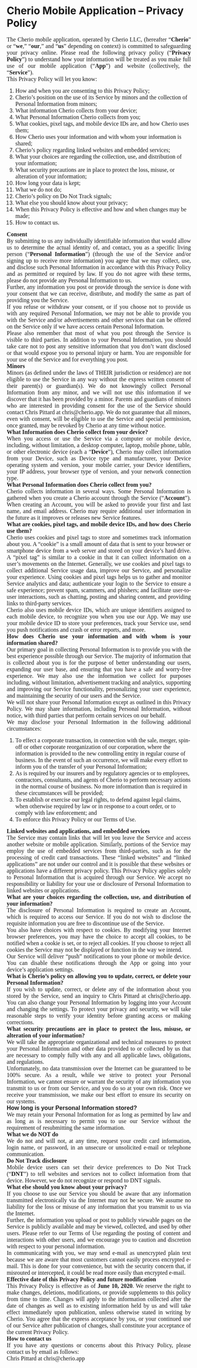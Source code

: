 <h1>Cherio Mobile Application – Privacy Policy</h1>

<p style='margin:0in;margin-bottom:.0001pt;font-size:15px;font-family:"Calibri",sans-serif;text-align:justify;'><span style='font-size:16px;font-family:"Times New Roman",serif;'>The Cherio mobile application, operated by Cherio LLC, (hereafter &ldquo;<strong>Cherio</strong>&rdquo; or &ldquo;<strong>we</strong>,&rdquo; &ldquo;<strong>our</strong>,&rdquo; and &ldquo;<strong>us</strong>&rdquo; depending on context) is committed to safeguarding your privacy online. Please read the following privacy policy (&ldquo;<strong>Privacy Policy</strong>&rdquo;) to understand how your information will be treated as you make full use of our mobile application (&ldquo;<strong>App</strong>&rdquo;) and website (collectively, the &ldquo;<strong>Service</strong>&rdquo;).</span></p>

<p style='margin:0in;margin-bottom:.0001pt;font-size:15px;font-family:"Calibri",sans-serif;'><span style='font-size:16px;font-family:"Times New Roman",serif;'>This Privacy Policy will let you know:</span></p>
<ul style="list-style-type: undefined;margin-left:0in;">
    <li><span style='font-family:"Times New Roman",serif;font-size:16px;'>How and when you are consenting to this Privacy Policy;</span></li>
    <li><span style='font-family:"Times New Roman",serif;font-size:16px;'>Cherio&rsquo;s position on the use of its Service by minors and the collection of Personal Information from minors;</span></li>
    <li><span style='font-family:"Times New Roman",serif;font-size:16px;'>What information Cherio collects from your device;</span></li>
    <li><span style='font-family:"Times New Roman",serif;font-size:16px;'>What Personal Information Cherio collects from you;</span></li>
    <li><span style='font-family:"Times New Roman",serif;font-size:16px;'>What cookies, pixel tags, and mobile device IDs are, and how Cherio uses them;</span></li>
    <li><span style='font-family:"Times New Roman",serif;font-size:16px;'>How Cherio uses your information and with whom your information is shared;</span></li>
    <li><span style='font-family:"Times New Roman",serif;font-size:16px;'>Cherio&rsquo;s policy regarding linked websites and embedded services;</span></li>
    <li><span style='font-family:"Times New Roman",serif;font-size:16px;'>What your choices are regarding the collection, use, and distribution of your information;</span></li>
    <li><span style='font-family:"Times New Roman",serif;font-size:16px;'>What security precautions are in place to protect the loss, misuse, or alteration of your information;</span></li>
    <li><span style='font-family:"Times New Roman",serif;font-size:16px;'>How long your data is kept;</span></li>
    <li><span style='font-family:"Times New Roman",serif;font-size:16px;'>What we do not do;</span></li>
    <li><span style='font-family:"Times New Roman",serif;font-size:16px;'>Cherio&rsquo;s policy on Do Not Track signals;</span></li>
    <li><span style='font-family:"Times New Roman",serif;font-size:16px;'>What else you should know about your privacy;</span></li>
    <li><span style='font-family:"Times New Roman",serif;font-size:16px;'>When this Privacy Policy is effective and how and when changes may be made;</span></li>
    <li><span style='font-family:"Times New Roman",serif;font-size:16px;'>How to contact us.</span></li>
</ul>
 <p style='margin:0in;margin-bottom:.0001pt;font-size:15px;font-family:"Calibri",sans-serif;'><strong><span style='font-size:16px;font-family:"Times New Roman",serif;'>Consent</span></strong></p>
 <p style='margin:0in;margin-bottom:.0001pt;font-size:15px;font-family:"Calibri",sans-serif;text-align:justify;'><span style='font-size:16px;font-family:"Times New Roman",serif;'>By submitting to us any individually identifiable information that would allow us to determine the actual identity of, and contact, you as a specific living person (&ldquo;<strong>Personal Information</strong>&rdquo;) (through the use of the Service and/or signing up to receive more information) you agree that we may collect, use, and disclose such Personal Information in accordance with this Privacy Policy and as permitted or required by law. If you do not agree with these terms, please do not provide any Personal Information to us.</span></p>
 <p style='margin:0in;margin-bottom:.0001pt;font-size:15px;font-family:"Calibri",sans-serif;text-align:justify;'><span style='font-size:16px;font-family:"Times New Roman",serif;'>Further, any information you post or provide through the service is done with your consent that we can receive, distribute, and modify the same as part of providing you the Service.</span></p>
 <p style='margin:0in;margin-bottom:.0001pt;font-size:15px;font-family:"Calibri",sans-serif;text-align:justify;'><span style='font-size:16px;font-family:"Times New Roman",serif;'>If you refuse or withdraw your consent, or if you choose not to provide us with any required Personal Information, we may not be able to provide you with the Service and/or advertisements and other services that can be offered on the Service only if we have access certain Personal Information.</span></p>
 <p style='margin:0in;margin-bottom:.0001pt;font-size:15px;font-family:"Calibri",sans-serif;text-align:justify;'><span style='font-size:16px;font-family:"Times New Roman",serif;'>Please also remember that most of what you post through the Service is visible to third parties. In addition to your Personal Information, you should take care not to post any sensitive information that you don&rsquo;t want disclosed or that would expose you to personal injury or harm. You are responsible for your use of the Service and for everything you post.&nbsp;</span></p>
 <p style='margin:0in;margin-bottom:.0001pt;font-size:15px;font-family:"Calibri",sans-serif;text-align:justify;'><strong><span style='font-size:16px;font-family:"Times New Roman",serif;'>Minors</span></strong></p>
 <p style='margin:0in;margin-bottom:.0001pt;font-size:15px;font-family:"Calibri",sans-serif;text-align:justify;'><span style='font-size:16px;font-family:"Times New Roman",serif;'>Minors (as defined under the laws of THEIR jurisdiction or residence) are not eligible to use the Service in any way without the express written consent of their parent(s) or guardian(s). We do not knowingly collect Personal Information from any minor, and we will not use this information if we discover that it has been provided by a minor. Parents and guardians of minors who are interested in providing consent for the use of the Service should contact Chris Pittard at chris@cherio.app. We do not guarantee that all minors, even with consent, will be eligible to use the Service and special permission, once granted, may be revoked by Cherio at any time without notice.&nbsp;</span></p>
 <p style='margin:0in;margin-bottom:.0001pt;font-size:15px;font-family:"Calibri",sans-serif;text-align:justify;'><strong><span style='font-size:16px;font-family:"Times New Roman",serif;'>What Information does Cherio collect from your device?</span></strong></p>
 <p style='margin:0in;margin-bottom:.0001pt;font-size:15px;font-family:"Calibri",sans-serif;text-align:justify;'><span style='font-size:16px;font-family:"Times New Roman",serif;'>When you access or use the Service via a computer or mobile device, including, without limitation, a desktop computer, laptop, mobile phone, table, or other electronic device (each a &ldquo;<strong>Device</strong>&rdquo;), Cherio may collect information from your Device, such as Device type and manufacturer, your Device operating system and version, your mobile carrier, your Device identifiers, your IP address, your browser type of version, and your network connection type.</span></p>
 <p style='margin:0in;margin-bottom:.0001pt;font-size:15px;font-family:"Calibri",sans-serif;text-align:justify;'><strong><span style='font-size:16px;font-family:"Times New Roman",serif;'>What Personal Information does Cherio collect from you?</span></strong></p>
 <p style='margin:0in;margin-bottom:.0001pt;font-size:15px;font-family:"Calibri",sans-serif;text-align:justify;'><span style='font-size:16px;font-family:"Times New Roman",serif;'>Cherio collects information in several ways. Some Personal Information is gathered when you create a Cherio account through the Service (&ldquo;<strong>Account</strong>&rdquo;). When creating an Account, you will be asked to provide your first and last name, and email address. Cherio may require additional user information in the future as it improves or releases new Service features.</span></p>
 <p style='margin:0in;margin-bottom:.0001pt;font-size:15px;font-family:"Calibri",sans-serif;text-align:justify;'><strong><span style='font-size:16px;font-family:"Times New Roman",serif;'>What are cookies, pixel tags, and mobile device IDs, and how does Cherio use them?</span></strong></p>
 <p style='margin:0in;margin-bottom:.0001pt;font-size:15px;font-family:"Calibri",sans-serif;text-align:justify;'><span style='font-size:16px;font-family:"Times New Roman",serif;'>Cherio uses cookies and pixel tags to store and sometimes track information about you. A &ldquo;cookie&rdquo; is a small amount of data that is sent to your browser or smartphone device from a web server and stored on your device&rsquo;s hard drive. A &ldquo;pixel tag&rdquo; is similar to a cookie in that it can collect information on a user&rsquo;s movements on the Internet. Generally, we use cookies and pixel tags to collect additional Service usage data, improve our Service, and personalize your experience. Using cookies and pixel tags helps us to gather and monitor Service analytics and data; authenticate your login to the Service to ensure a safe experience; prevent spam, scammers, and phishers; and facilitate user-to-user interactions, such as chatting, posting and sharing content, and providing links to third-party services.</span></p>
 <p style='margin:0in;margin-bottom:.0001pt;font-size:15px;font-family:"Calibri",sans-serif;text-align:justify;'><span style='font-size:16px;font-family:"Times New Roman",serif;'>Cherio also uses mobile device IDs, which are unique identifiers assigned to each mobile device, to recognize you when you use our App. We may use your mobile device ID to store your preferences, track your Service use, send you push notifications and crash or error reports, and more.</span></p>
 <p style='margin:0in;margin-bottom:.0001pt;font-size:15px;font-family:"Calibri",sans-serif;text-align:justify;'><strong><span style='font-size:16px;font-family:"Times New Roman",serif;'>How does Cherio use your information and with whom is your information shared?</span></strong></p>
 <p style='margin:0in;margin-bottom:.0001pt;font-size:15px;font-family:"Calibri",sans-serif;text-align:justify;'><span style='font-size:16px;font-family:"Times New Roman",serif;'>Our primary goal in collecting Personal Information is to provide you with the best experience possible through our Service. The majority of information that is collected about you is for the purpose of better understanding our users, expanding our user base, and ensuring that you have a safe and worry-free experience. We may also use the information we collect for purposes including, without limitation, advertisement tracking and analytics, supporting and improving our Service functionality, personalizing your user experience, and maintaining the security of our users and the Service.</span></p>
 <p style='margin:0in;margin-bottom:.0001pt;font-size:15px;font-family:"Calibri",sans-serif;text-align:justify;'><span style='font-size:16px;font-family:"Times New Roman",serif;'>We will not share your Personal Information except as outlined in this Privacy Policy. We may share information, including Personal Information, without notice, with third parties that perform certain services on our behalf.</span></p>
 <p style='margin:0in;margin-bottom:.0001pt;font-size:15px;font-family:"Calibri",sans-serif;text-align:justify;'><span style='font-size:16px;font-family:"Times New Roman",serif;'>We may disclose your Personal Information in the following additional circumstances:</span></p>
<ul style="list-style-type: undefined;margin-left:0in;">
    <li><span style='font-family:"Times New Roman",serif;font-size:16px;'>To effect a corporate transaction, in connection with the sale, merger, spin-off or other corporate reorganization of our corporation, where the information is provided to the new controlling entity in regular course of business. In the event of such an occurrence, we will make every effort to inform you of the transfer of your Personal Information;</span></li>
    <li><span style='font-family:"Times New Roman",serif;font-size:16px;'>As is required by our insurers and by regulatory agencies or to employees, contractors, consultants, and agents of Cherio to perform necessary actions in the normal course of business. No more information than is required in these circumstances will be provided;</span></li>
    <li><span style='font-family:"Times New Roman",serif;font-size:16px;'>To establish or exercise our legal rights, to defend against legal claims, when otherwise required by law or in response to a court order, or to comply with law enforcement; and</span></li>
    <li><span style='font-family:"Times New Roman",serif;font-size:16px;'>To enforce this Privacy Policy or our Terms of Use.</span></li>
</ul>
 <p style='margin:0in;margin-bottom:.0001pt;font-size:15px;font-family:"Calibri",sans-serif;text-align:justify;'><strong><span style='font-size:16px;font-family:"Times New Roman",serif;'>Linked websites and applications, and embedded services</span></strong></p>
 <p style='margin:0in;margin-bottom:.0001pt;font-size:15px;font-family:"Calibri",sans-serif;text-align:justify;'><span style='font-size:16px;font-family:"Times New Roman",serif;'>The Service may contain links that will let you leave the Service and access another website or mobile application. Similarly, portions of the Service may employ the use of embedded services from third-parties, such as for the processing of credit card transactions. These &ldquo;linked websites&rdquo; and &ldquo;linked applications&rdquo; are not under our control and it is possible that these websites or applications have a different privacy policy. This Privacy Policy applies solely to Personal Information that is acquired through our Service. We accept no responsibility or liability for your use or disclosure of Personal Information to linked websites or applications.</span></p>
 <p style='margin:0in;margin-bottom:.0001pt;font-size:15px;font-family:"Calibri",sans-serif;text-align:justify;'><strong><span style='font-size:16px;font-family:"Times New Roman",serif;'>What are your choices regarding the collection, use, and distribution of your information?</span></strong></p>
 <p style='margin:0in;margin-bottom:.0001pt;font-size:15px;font-family:"Calibri",sans-serif;text-align:justify;'><span style='font-size:16px;font-family:"Times New Roman",serif;'>The disclosure of Personal Information is required to create an Account, which is required to access our Service. If you do not wish to disclose the requisite information you are free to discontinue use of the Service.</span></p>
 <p style='margin:0in;margin-bottom:.0001pt;font-size:15px;font-family:"Calibri",sans-serif;text-align:justify;'><span style='font-size:16px;font-family:"Times New Roman",serif;'>You also have choices with respect to cookies. By modifying your Internet browser preferences, you may have the choice to accept all cookies, to be notified when a cookie is set, or to reject all cookies. If you choose to reject all cookies the Service may not be displayed or function in the way we intend.&nbsp;</span></p>
 <p style='margin:0in;margin-bottom:.0001pt;font-size:15px;font-family:"Calibri",sans-serif;text-align:justify;'><span style='font-size:16px;font-family:"Times New Roman",serif;'>Our Service will deliver &ldquo;push&rdquo; notifications to your phone or mobile device. You can disable these notifications through the App or going into your device&rsquo;s application settings.</span></p>
 <p style='margin:0in;margin-bottom:.0001pt;font-size:15px;font-family:"Calibri",sans-serif;text-align:justify;'><strong><span style='font-size:16px;font-family:"Times New Roman",serif;'>What is Cherio&rsquo;s policy on allowing you to update, correct, or delete your Personal Information?</span></strong></p>
 <p style='margin:0in;margin-bottom:.0001pt;font-size:15px;font-family:"Calibri",sans-serif;text-align:justify;'><span style='font-size:16px;font-family:"Times New Roman",serif;'>If you wish to update, correct, or delete any of the information about you stored by the Service, send an inquiry to Chris Pittard at chris@cherio.app. You can also change your Personal Information by logging into your Account and changing the settings. To protect your privacy and security, we will take reasonable steps to verify your identity before granting access or making corrections.</span></p>
 <p style='margin:0in;margin-bottom:.0001pt;font-size:15px;font-family:"Calibri",sans-serif;text-align:justify;'><strong><span style='font-size:16px;font-family:"Times New Roman",serif;'>What security precautions are in place to protect the loss, misuse, or alteration of your information?</span></strong></p>
 <p style='margin:0in;margin-bottom:.0001pt;font-size:15px;font-family:"Calibri",sans-serif;text-align:justify;'><span style='font-size:16px;font-family:"Times New Roman",serif;'>We will take the appropriate organizational and technical measures to protect your Personal Information and other data provided to or collected by us that are necessary to comply fully with any and all applicable laws, obligations, and regulations.</span></p>
 <p style='margin:0in;margin-bottom:.0001pt;font-size:15px;font-family:"Calibri",sans-serif;text-align:justify;'><span style='font-size:16px;font-family:"Times New Roman",serif;'>Unfortunately, no data transmission over the Internet can be guaranteed to be 100% secure. As a result, while we strive to protect your Personal Information, we cannot ensure or warrant the security of any information you transmit to us or from our Service, and you do so at your own risk. Once we receive your transmission, we make our best effort to ensure its security on our systems.</span></p>
 <p style='margin:0in;margin-bottom:.0001pt;font-size:15px;font-family:"Calibri",sans-serif;text-align:justify;'><strong><span style="font-size:16px;border:none windowtext 1.0pt;padding:0in;">How long is your Personal Information stored?</span></strong></p>
 <p style='margin:0in;margin-bottom:.0001pt;font-size:15px;font-family:"Calibri",sans-serif;text-align:justify;'><span style='font-size:16px;font-family:"Times New Roman",serif;'>We may retain your Personal Information for as long as permitted by law and as long as is necessary to permit you to use our Service without the requirement of resubmitting the same information.</span></p>
 <p style='margin:0in;margin-bottom:.0001pt;font-size:15px;font-family:"Calibri",sans-serif;text-align:justify;'><strong><span style='font-size:16px;font-family:"Times New Roman",serif;'>What we do NOT do</span></strong></p>
 <p style='margin:0in;margin-bottom:.0001pt;font-size:15px;font-family:"Calibri",sans-serif;text-align:justify;'><span style='font-size:16px;font-family:"Times New Roman",serif;'>We do not and will not, at any time, request your credit card information, login name, or password, in an unsecure or unsolicited e-mail or telephone communication.</span></p>
 <p style='margin:0in;margin-bottom:.0001pt;font-size:15px;font-family:"Calibri",sans-serif;text-align:justify;'><strong><span style='font-size:16px;font-family:"Times New Roman",serif;'>Do Not Track disclosure</span></strong></p>
 <p style='margin:0in;margin-bottom:.0001pt;font-size:15px;font-family:"Calibri",sans-serif;text-align:justify;'><span style='font-size:16px;font-family:"Times New Roman",serif;'>Mobile device users can set their device preferences to Do Not Track (&ldquo;<strong>DNT</strong>&rdquo;) to tell websites and services not to collect information from that device. However, we do not recognize or respond to DNT signals.</span></p>
 <p style='margin:0in;margin-bottom:.0001pt;font-size:15px;font-family:"Calibri",sans-serif;text-align:justify;'><strong><span style='font-size:16px;font-family:"Times New Roman",serif;'>What else should you know about your privacy?</span></strong></p>
 <p style='margin:0in;margin-bottom:.0001pt;font-size:15px;font-family:"Calibri",sans-serif;text-align:justify;'><span style='font-size:16px;font-family:"Times New Roman",serif;'>If you choose to use our Service you should be aware that any information transmitted electronically via the Internet may not be secure. We assume no liability for the loss or misuse of any information that you transmit to us via the Internet.&nbsp;</span></p>
 <p style='margin:0in;margin-bottom:.0001pt;font-size:15px;font-family:"Calibri",sans-serif;text-align:justify;'><span style='font-size:16px;font-family:"Times New Roman",serif;'>Further, the information you upload or post to publicly viewable pages on the Service is publicly available and may be viewed, collected, and used by other users. Please refer to our Terms of Use regarding the posting of content and interactions with other users, and we encourage you to caution and discretion with respect to your personal information.</span></p>
 <p style='margin:0in;margin-bottom:.0001pt;font-size:15px;font-family:"Calibri",sans-serif;text-align:justify;'><span style='font-size:16px;font-family:"Times New Roman",serif;'>In communicating with you, we may send e-mail as unencrypted plain text because we are aware that most customers cannot easily process encrypted e-mail. This is done for your convenience, but with the security concern that, if misrouted or intercepted, it could be read more easily than encrypted e-mail.</span></p>
 <p style='margin:0in;margin-bottom:.0001pt;font-size:15px;font-family:"Calibri",sans-serif;text-align:justify;'><strong><span style='font-size:16px;font-family:"Times New Roman",serif;'>Effective date of this Privacy Policy and future modification</span></strong></p>
 <p style='margin:0in;margin-bottom:.0001pt;font-size:15px;font-family:"Calibri",sans-serif;text-align:justify;'><span style='font-size:16px;font-family:"Times New Roman",serif;'>This Privacy Policy is effective as of <strong>June 10, 2020</strong>. We reserve the right to make changes, deletions, modifications, or provide supplements to this policy from time to time. Changes will apply to the information collected after the date of changes as well as to existing information held by us and will take effect immediately upon publication, unless otherwise stated in writing by Cherio. You agree that the express acceptance by you, or your continued use of our Service after publication of changes, shall constitute your acceptance of the current Privacy Policy.</span></p>
<p style='margin:0in;margin-bottom:.0001pt;font-size:15px;font-family:"Calibri",sans-serif;text-align:justify;'><strong><span style='font-size:16px;font-family:"Times New Roman",serif;'>How to contact us</span></strong></p>
 <p style='margin:0in;margin-bottom:.0001pt;font-size:15px;font-family:"Calibri",sans-serif;text-align:justify;'><span style='font-size:16px;font-family:"Times New Roman",serif;'>If you have any questions or concerns about this Privacy Policy, please contact us by email as follows:</span></p>
 <p style='margin:0in;margin-bottom:.0001pt;font-size:15px;font-family:"Calibri",sans-serif;text-align:justify;'><span style='font-size:16px;font-family:"Times New Roman",serif;'>Chris Pittard at chris@cherio.app</span></p>
